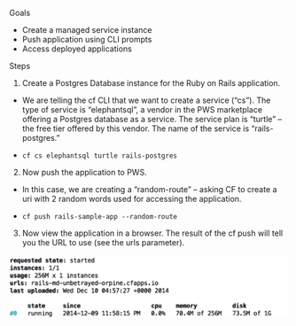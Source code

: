 Goals
* Create a managed service instance 
* Push application using CLI prompts
* Access deployed applications
 
Steps

1. Create a Postgres Database instance for the Ruby on Rails application.  

  * We are telling the cf CLI that we want to create a service (“cs”).  The type of service is “elephantsql”, a vendor in the PWS marketplace offering a Postgres database as a service.  The service plan is “turtle” – the free tier offered by this vendor.  The name of the service is “rails-postgres.”

  * `cf cs elephantsql turtle rails-postgres`
 
2.  Now push the application to PWS.  

  * In this case, we are creating a “random-route” – asking CF to create a uri with 2 random words used for accessing the application.

  * `cf push rails-sample-app --random-route`

3.  Now view the application in a browser.  The result of the cf push will tell you the URL to use (see the urls parameter).
 
  ![Output from cf push cmd](images/cf-push.png)


